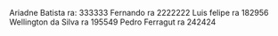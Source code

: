 Ariadne Batista ra: 333333
Fernando ra 2222222
Luis felipe ra 182956
Wellington da Silva ra 195549
Pedro Ferragut ra 242424

